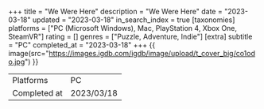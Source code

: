 +++
title = "We Were Here"
description = "We Were Here"
date = "2023-03-18"
updated = "2023-03-18"
in_search_index = true
[taxonomies]
platforms = ["PC (Microsoft Windows), Mac, PlayStation 4, Xbox One, SteamVR"]
rating = []
genres = ["Puzzle, Adventure, Indie"]
[extra]
subtitle = "PC"
completed_at = "2023-03-18"
+++
{{ image(src="https://images.igdb.com/igdb/image/upload/t_cover_big/co1odo.jpg") }}

|              |            |
| ------------ | ---------- |
| Platforms    | PC |
| Completed at | 2023/03/18 |

